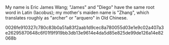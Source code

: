 My name is Eric James Wang; "James" and "Diego" have the same root word in Latin (Iacobus); my mother's maiden name is "Zhang", which translates roughly as "archer" or "arquero" in Old Chinese.

0026fe910327c780c83b0a51a83f2aab1d9cec8a780055d03e1e9c02a407a3e26295870648c6f01f9f919bb3db13e9614e4da5d85e825de99de126a14e82068b
